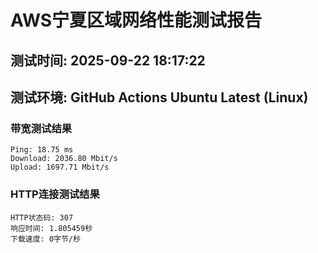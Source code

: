 # AWS宁夏区域网络性能测试报告
## 测试时间: 2025-09-22 18:17:22
## 测试环境: GitHub Actions Ubuntu Latest (Linux)

### 带宽测试结果
```
Ping: 18.75 ms
Download: 2036.80 Mbit/s
Upload: 1697.71 Mbit/s
```

### HTTP连接测试结果
```
HTTP状态码: 307
响应时间: 1.805459秒
下载速度: 0字节/秒
```

